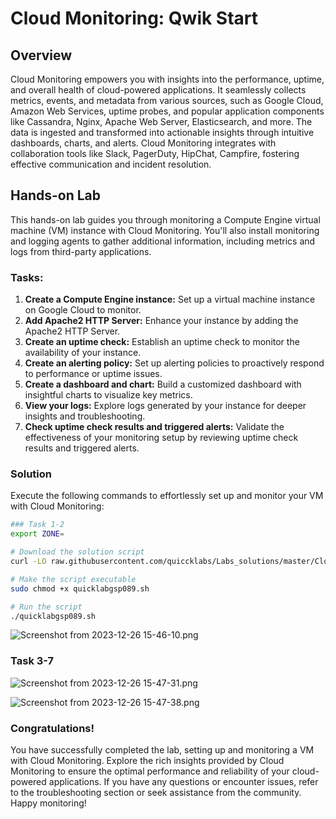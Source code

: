 # Cloud Monitoring: Qwik Start

## Overview
Cloud Monitoring empowers you with insights into the performance, uptime, and overall health of cloud-powered applications. It seamlessly collects metrics, events, and metadata from various sources, such as Google Cloud, Amazon Web Services, uptime probes, and popular application components like Cassandra, Nginx, Apache Web Server, Elasticsearch, and more. The data is ingested and transformed into actionable insights through intuitive dashboards, charts, and alerts. Cloud Monitoring integrates with collaboration tools like Slack, PagerDuty, HipChat, Campfire, fostering effective communication and incident resolution.

## Hands-on Lab
This hands-on lab guides you through monitoring a Compute Engine virtual machine (VM) instance with Cloud Monitoring. You'll also install monitoring and logging agents to gather additional information, including metrics and logs from third-party applications.

### Tasks:
1. **Create a Compute Engine instance:** Set up a virtual machine instance on Google Cloud to monitor.
2. **Add Apache2 HTTP Server:** Enhance your instance by adding the Apache2 HTTP Server.
3. **Create an uptime check:** Establish an uptime check to monitor the availability of your instance.
4. **Create an alerting policy:** Set up alerting policies to proactively respond to performance or uptime issues.
5. **Create a dashboard and chart:** Build a customized dashboard with insightful charts to visualize key metrics.
6. **View your logs:** Explore logs generated by your instance for deeper insights and troubleshooting.
7. **Check uptime check results and triggered alerts:** Validate the effectiveness of your monitoring setup by reviewing uptime check results and triggered alerts.

### Solution
Execute the following commands to effortlessly set up and monitor your VM with Cloud Monitoring:

```bash
### Task 1-2
export ZONE=

# Download the solution script
curl -LO raw.githubusercontent.com/quiccklabs/Labs_solutions/master/Cloud%20Monitoring%20Qwik%20Start/quicklabgsp089.sh

# Make the script executable
sudo chmod +x quicklabgsp089.sh

# Run the script
./quicklabgsp089.sh
```
![Screenshot from 2023-12-26 15-46-10.png](..%2F..%2F..%2FPictures%2FScreenshots%2FScreenshot%20from%202023-12-26%2015-46-10.png)
### Task 3-7
![Screenshot from 2023-12-26 15-47-31.png](..%2F..%2F..%2FPictures%2FScreenshots%2FScreenshot%20from%202023-12-26%2015-47-31.png)

![Screenshot from 2023-12-26 15-47-38.png](..%2F..%2F..%2FPictures%2FScreenshots%2FScreenshot%20from%202023-12-26%2015-47-38.png)
### Congratulations!
You have successfully completed the lab, setting up and monitoring a VM with Cloud Monitoring. Explore the rich insights provided by Cloud Monitoring to ensure the optimal performance and reliability of your cloud-powered applications. If you have any questions or encounter issues, refer to the troubleshooting section or seek assistance from the community. Happy monitoring!